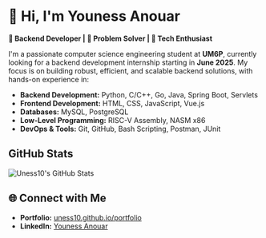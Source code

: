 
# 👋 Hi, I'm **Youness Anouar**  
**🎯 Backend Developer | 🧠 Problem Solver | 🚀 Tech Enthusiast**  

I'm a passionate computer science engineering student at **UM6P**, currently looking for a backend development internship starting in **June 2025**. My focus is on building robust, efficient, and scalable backend solutions, with hands-on experience in:  

- **Backend Development:** Python, C/C++, Go, Java, Spring Boot, Servlets  
- **Frontend Development:** HTML, CSS, JavaScript, Vue.js  
- **Databases:** MySQL, PostgreSQL  
- **Low-Level Programming:** RISC-V Assembly, NASM x86  
- **DevOps & Tools:** Git, GitHub, Bash Scripting, Postman, JUnit  


## GitHub Stats

![Uness10's GitHub Stats](https://github-readme-stats.vercel.app/api?username=Uness10&show_icons=true&theme=radical)

## 🌐 **Connect with Me**  
- **Portfolio:** [uness10.github.io/portfolio](https://uness10.github.io/portfolio)  
- **LinkedIn:** [Youness Anouar](https://www.linkedin.com/in/Youness%20Anouar)  

<!---
Uness10/Uness10 is a ✨ special ✨ repository because its `README.md` (this file) appears on your GitHub profile.
You can click the Preview link to take a look at your changes.
--->
